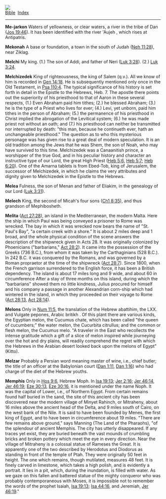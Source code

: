 [![](../../cdshop/ithlogo.png)](../../index)  
[Bible](../index)  [Index](index) 

------------------------------------------------------------------------

<span id="000">**Me-jarkon**</span> Waters of yellowness, or clear
waters, a river in the tribe of Dan ([Jos
19:46](../kjv/jos019.htm#046)). It has been identified with the river
'Aujeh , which rises at Antipatris.

<span id="001">**Mekonah**</span> A base or foundation, a town in the
south of Judah ([Neh 11:28](../kjv/neh011.htm#028)), near Ziklag.

<span id="002">**Melchi**</span> My king. (1.) The son of Addi, and
father of Neri ([Luk 3:28](../kjv/luk003.htm#028)). (2.) [Luk
3:24](../kjv/luk003.htm#024).

<span id="003">**Melchizedek**</span> King of righteousness, the king of
Salem (q.v.). All we know of him is recorded in [Gen
14:18](../kjv/gen014.htm#018). He is subsequently mentioned only once in
the Old Testament, in [Psa 110:4](../kjv/psa110.htm#004). The typical
significance of his history is set forth in detail in the Epistle to the
Hebrews, Heb. 7. The apostle there points out the superiority of his
priesthood to that of Aaron in these several respects, (1.) Even Abraham
paid him tithes; (2.) he blessed Abraham; (3.) he is the type of a
Priest who lives for ever; (4.) Levi, yet unborn, paid him tithes in the
person of Abraham; (5.) the permanence of his priesthood in Christ
implied the abrogation of the Levitical system; (6.) he was made priest
not without an oath; and (7.) his priesthood can neither be transmitted
nor interrupted by death: "this man, because he continueth ever, hath an
unchangeable priesthood." The question as to who this mysterious
personage was has given rise to a great deal of modern speculation. It
is an old tradition among the Jews that he was Shem, the son of Noah,
who may have survived to this time. Melchizedek was a Canaanitish
prince, a worshipper of the true God, and in his peculiar history and
character an instructive type of our Lord, the great High Priest ([Heb
5:6](../kjv/heb005.htm#006), [Heb 5:7](../kjv/heb005.htm#007); [Heb
6:20](../kjv/heb006.htm#020)). One of the Amarna tablets is from
Ebed-Tob, king of Jerusalem, the successor of Melchizedek, in which he
claims the very attributes and dignity given to Melchizedek in the
Epistle to the Hebrews.

<span id="004">**Melea**</span> Fulness, the son of Menan and father of
Eliakim, in the genealogy of our Lord ([Luk
3:31](../kjv/luk003.htm#031)).

<span id="005">**Melech**</span> King, the second of Micah's four sons
([Ch1 8:35](../kjv/ch1008.htm#035)), and thus grandson of Mephibosheth.

<span id="006">**Melita**</span> ([Act 27:28](../kjv/act027.htm#028)),
an island in the Mediterranean, the modern Malta. Here the ship in which
Paul was being conveyed a prisoner to Rome was wrecked. The bay in which
it was wrecked now bears the name of "St. Paul's Bay", "a certain creek
with a shore." It is about 2 miles deep and 1 broad, and the whole
physical condition of the scene answers the description of the shipwreck
given in Acts 28. It was originally colonized by Phoenicians
("barbarians," [Act 28:2](../kjv/act028.htm#002)). It came into the
possession of the Greeks (736 B.C.), from whom it was taken by the
Carthaginians (528 B.C.). In 242 B.C. it was conquered by the Romans,
and was governed by a Roman propraetor at the time of the shipwreck
([Act 28:7](../kjv/act028.htm#007)). Since 1800, when the French
garrison surrendered to the English force, it has been a British
dependency. The island is about 17 miles long and 9 wide, and about 60
in circumference After a stay of three months on this island, during
which the "barbarians" showed them no little kindness, Julius procured
for himself and his company a passage in another Alexandrian corn-ship
which had wintered in the island, in which they proceeded on their
voyage to Rome ([Act 28:13](../kjv/act028.htm#013), [Act
28:14](../kjv/act028.htm#014)).

<span id="007">**Melons**</span> Only in [Num
11:5](../kjv/num011.htm#005), the translation of the Hebrew abattihim,
the LXX. and Vulgate pepones, Arabic britikh . Of this plant there are
various kinds, the Egyptian melon, the Cucumus chate, which has been
called "the queen of cucumbers;" the water melon, the Cucurbita
citrullus; and the common or flesh melon, the Cucumus melo. "A traveler
in the East who recollects the intense gratitude which a gift of a slice
of melon inspired while journeying over the hot and dry plains, will
readily comprehend the regret with which the Hebrews in the Arabian
desert looked back upon the melons of Egypt" (Kitto).

<span id="008">**Melzar**</span> Probably a Persian word meaning master
of wine, i.e., chief butler; the title of an officer at the Babylonian
court ([Dan 1:11](../kjv/dan001.htm#011), [Dan
1:16](../kjv/dan001.htm#016)) who had charge of the diet of the Hebrew
youths.

<span id="009">**Memphis**</span> Only in [Hos
9:6](../kjv/hos009.htm#006), Hebrew Moph. In [Isa
19:13](../kjv/isa019.htm#013); [Jer 2:16](../kjv/jer002.htm#016); [Jer
46:14](../kjv/jer046.htm#014), [Jer 46:19](../kjv/jer046.htm#019); [Eze
30:13](../kjv/eze030.htm#013), [Eze 30:16](../kjv/eze030.htm#016), it is
mentioned under the name Noph. It was the capital of Lower, i.e., of
Northern Egypt. From certain remains found half buried in the sand, the
site of this ancient city has been discovered near the modern village of
Minyet Rahinch, or Mitraheny, about 16 miles above the ancient head of
the Delta, and 9 miles south of Cairo, on the west bank of the Nile. It
is said to have been founded by Menes, the first king of Egypt, and to
have been in circumference about 19 miles. "There are few remains above
ground," says Manning (The Land of the Pharaohs), "of the splendour of
ancient Memphis. The city has utterly disappeared. If any traces yet
exist, they are buried beneath the vast mounds of crumbling bricks and
broken pottery which meet the eye in every direction. Near the village
of Mitraheny is a colossal statue of Rameses the Great. It is apparently
one of the two described by Herodotus and Diodorus as standing in front
of the temple of Ptah. They were originally 50 feet in height. The one
which remains, though mutilated, measures 48 feet. It is finely carved
in limestone, which takes a high polish, and is evidently a portrait. It
lies in a pit, which, during the inundation, is filled with water. As we
gaze on this fallen and battered statue of the mighty conqueror who was
probably contemporaneous with Moses, it is impossible not to remember
the words of the prophet Isaiah, [Isa 19:13](../kjv/isa019.htm#013);
[Isa 44:16](../kjv/isa044.htm#016), and Jeremiah, [Jer
46:19](../kjv/jer046.htm#019)."

